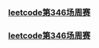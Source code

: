 ### [leetcode第346场周赛](./src/markdown/leetcode_346.md)

### [leetcode第346场周赛](./src/matkdown/leetcode_347.md)